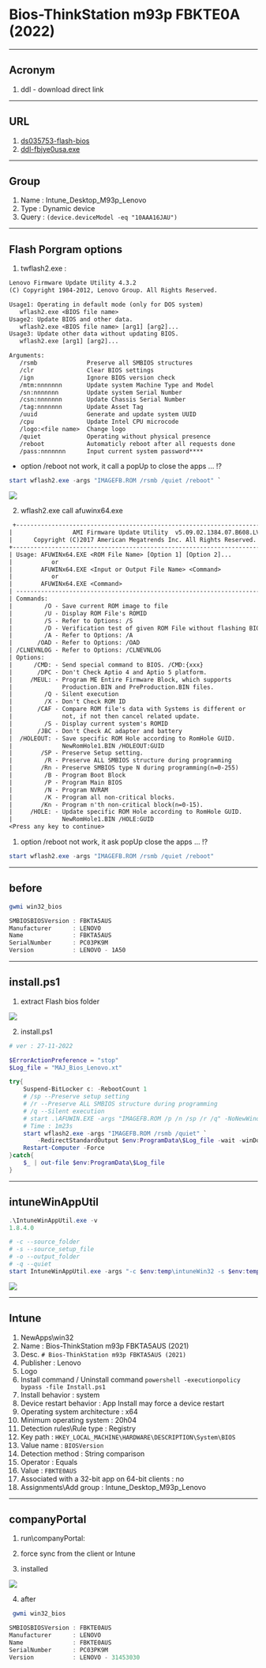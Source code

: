 # Bios-ThinkStation m93p FBKTE0A (2022)

---

## Acronym
1. ddl - download direct link

---

## URL
1. [ds035753-flash-bios](https://support.lenovo.com/us/en/downloads/ds035753-flash-bios-update-thinkcentre-e93-m73p-m83-m93-m93p-thinkstation-e32-p300)
2. [ddl-fbjye0usa.exe](https://download.lenovo.com/pccbbs/thinkcentre_bios/fbjye0usa.exe)

---

## Group
1. Name : Intune_Desktop_M93p_Lenovo
2. Type : Dynamic device
3. Query : `(device.deviceModel -eq "10AAA16JAU")`

---

## Flash Porgram options
1. twflash2.exe :
````txt
Lenovo Firmware Update Utility 4.3.2
(C) Copyright 1984-2012, Lenovo Group. All Rights Reserved.

Usage1: Operating in default mode (only for DOS system)
   wflash2.exe <BIOS file name>
Usage2: Update BIOS and other data.
   wflash2.exe <BIOS file name> [arg1] [arg2]...
Usage3: Update other data without updating BIOS.
   wflash2.exe [arg1] [arg2]...

Arguments:
   /rsmb              Preserve all SMBIOS structures
   /clr               Clear BIOS settings
   /ign               Ignore BIOS version check
   /mtm:nnnnnnn       Update system Machine Type and Model
   /sn:nnnnnnn        Update system Serial Number
   /csn:nnnnnnn       Update Chassis Serial Number
   /tag:nnnnnnn       Update Asset Tag
   /uuid              Generate and update system UUID
   /cpu               Update Intel CPU microcode
   /logo:<file name>  Change logo
   /quiet             Operating without physical presence
   /reboot            Automaticly reboot after all requests done
   /pass:nnnnnnn      Input current system password****
````

* option /reboot not work, it call a popUp to close the apps ... !?
````ps1
start wflash2.exe -args "IMAGEFB.ROM /rsmb /quiet /reboot" `
````

[<img src="https://i.imgur.com/WohIXXT.png">](https://i.imgur.com/WohIXXT.png)


2. wflash2.exe call afuwinx64.exe
````txt
 +---------------------------------------------------------------------------+
|                 AMI Firmware Update Utility  v5.09.02.1384.07.B608.LV     |
|      Copyright (C)2017 American Megatrends Inc. All Rights Reserved.      |
+---------------------------------------------------------------------------+
| Usage: AFUWINx64.EXE <ROM File Name> [Option 1] [Option 2]...             |
|           or                                                              |
|        AFUWINx64.EXE <Input or Output File Name> <Command>                |
|           or                                                              |
|        AFUWINx64.EXE <Command>                                            |
| ------------------------------------------------------------------------- |
| Commands:                                                                 |
|         /O - Save current ROM image to file                               |
|         /U - Display ROM File's ROMID                                     |
|         /S - Refer to Options: /S                                         |
|         /D - Verification test of given ROM File without flashing BIOS.   |
|         /A - Refer to Options: /A                                         |
|       /OAD - Refer to Options: /OAD                                       |
| /CLNEVNLOG - Refer to Options: /CLNEVNLOG                                 |
| Options:                                                                  |
|      /CMD: - Send special command to BIOS. /CMD:{xxx}                     |
|       /DPC - Don't Check Aptio 4 and Aptio 5 platform.                    |
|     /MEUL: - Program ME Entire Firmware Block, which supports             |
|              Production.BIN and PreProduction.BIN files.                  |
|         /Q - Silent execution                                             |
|         /X - Don't Check ROM ID                                           |
|       /CAF - Compare ROM file's data with Systems is different or         |
|              not, if not then cancel related update.                      |
|         /S - Display current system's ROMID                               |
|       /JBC - Don't Check AC adapter and battery                           |
|  /HOLEOUT: - Save specific ROM Hole according to RomHole GUID.            |
|              NewRomHole1.BIN /HOLEOUT:GUID                                |
|        /SP - Preserve Setup setting.                                      |
|         /R - Preserve ALL SMBIOS structure during programming             |
|        /Rn - Preserve SMBIOS type N during programming(n=0-255)           |
|         /B - Program Boot Block                                           |
|         /P - Program Main BIOS                                            |
|         /N - Program NVRAM                                                |
|         /K - Program all non-critical blocks.                             |
|        /Kn - Program n'th non-critical block(n=0-15).                     |
|     /HOLE: - Update specific ROM Hole according to RomHole GUID.          |
|              NewRomHole1.BIN /HOLE:GUID                                   |
<Press any key to continue>
 ````

1. option /reboot not work, it ask popUp close the apps ... !?
````ps1
start wflash2.exe -args "IMAGEFB.ROM /rsmb /quiet /reboot"
````


---

## before
````ps1
gwmi win32_bios

SMBIOSBIOSVersion : FBKTA5AUS
Manufacturer      : LENOVO
Name              : FBKTA5AUS
SerialNumber      : PC03PK9M
Version           : LENOVO - 1A50
````

---

## install.ps1
1. extract Flash bios folder

[<img src="https://i.imgur.com/PsHqQzY.png">](https://i.imgur.com/PsHqQzY.png)


2. install.ps1
````ps1
# ver : 27-11-2022

$ErrorActionPreference = "stop"
$Log_file = "MAJ_Bios_Lenovo.xt"

try{
    Suspend-BitLocker c: -RebootCount 1
    # /sp --Preserve setup setting
    # /r --Preserve ALL SMBIOS structure during programming 
    # /q --Silent execution
    # start .\AFUWIN.EXE -args "IMAGEFB.ROM /p /n /sp /r /q" -NoNewWindow
    # Time : 1m23s
    start wflash2.exe -args "IMAGEFB.ROM /rsmb /quiet" `
        -RedirectStandardOutput $env:ProgramData\$Log_file -wait -winDowStyle Hidden
    Restart-Computer -Force
}catch{
    $_ | out-file $env:ProgramData\$Log_file
}
````

---

## intuneWinAppUtil
````ps1
.\IntuneWinAppUtil.exe -v
1.8.4.0

# -c --source_folder
# -s --source_setup_file
# -o --output_folder
# -q --quiet
start IntuneWinAppUtil.exe -args "-c $env:temp\intuneWin32 -s $env:temp\intuneWin32\install.ps1 -o $env:temp\intuneWin32 -q"
````

[<img src="https://i.imgur.com/nhwtrJe.png">](https://i.imgur.com/nhwtrJe.png)

---

## Intune
1. NewApps\win32
2. Name : Bios-ThinkStation m93p FBKTA5AUS (2021)
3. Desc. `# Bios-ThinkStation m93p FBKTA5AUS (2021)`
4. Publisher : Lenovo
5. Logo
6. Install command / Uninstall command `powershell -executionpolicy bypass -file Install.ps1`
7. Install behavior : system
8. Device restart behavior : App Install may force a device restart
9. Operating system architecture : x64
10. Minimum operating system : 20h04
11. Detection rules\Rule type : Registry
12. Key path : `HKEY_LOCAL_MACHINE\HARDWARE\DESCRIPTION\System\BIOS`
13. Value name : `BIOSVersion`
14. Detection method : String comparison
15. Operator : Equals
16. Value : `FBKTE0AUS`
17. Associated with a 32-bit app on 64-bit clients : no
18. Assignments\Add group : Intune_Desktop_M93p_Lenovo

---

## companyPortal
1. run\companyPortal:

2. force sync from the client or Intune 

3. installed

[<img src="https://i.imgur.com/mH4OTwV.png">](https://i.imgur.com/mH4OTwV.png)

4. after
````ps1
 gwmi win32_bios

SMBIOSBIOSVersion : FBKTE0AUS
Manufacturer      : LENOVO
Name              : FBKTE0AUS
SerialNumber      : PC03PK9M
Version           : LENOVO - 31453030
````
